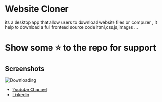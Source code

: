 # Website Cloner

its a desktop app that allow users to download website files on computer ,
it help to download a full frontend source code 
html,css,js,images ...
 
 # Show some ⭐ to the repo for support

## Screenshots

![Downloading](https://i.imgur.com/yvwn7mt.png)


- [Youtube Channel](https://www.youtube.com/c/XSLAYERTN)
- [Linkedin](https://i.imgur.com/yvwn7mt.png)
